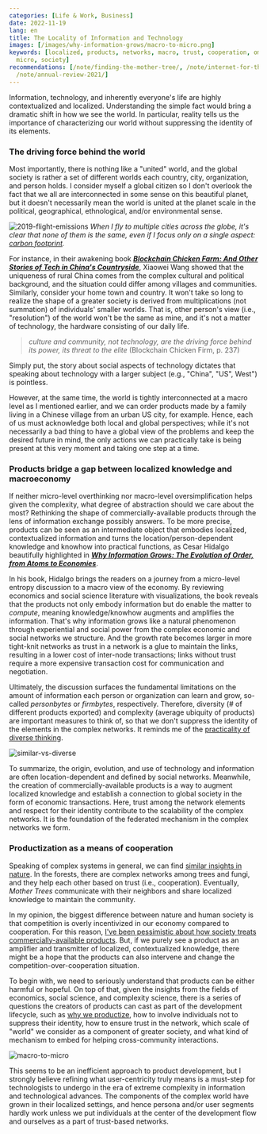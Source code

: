 ```yaml
---
categories: [Life & Work, Business]
date: 2022-11-19
lang: en
title: The Locality of Information and Technology
images: [/images/why-information-grows/macro-to-micro.png]
keywords: [localized, products, networks, macro, trust, cooperation, omplex, knowledge,
  micro, society]
recommendations: [/note/finding-the-mother-tree/, /note/internet-for-the-people/,
  /note/annual-review-2021/]
---
```


Information, technology, and inherently everyone's life are highly contextualized and localized. Understanding the simple fact would bring a dramatic shift in how we see the world. In particular, reality tells us the importance of characterizing our world without suppressing the identity of its elements.

### The driving force behind the world

Most importantly, there is nothing like a "united" world, and the global society is rather a set of different worlds each country, city, organization, and person holds. I consider myself a global citizen so I don't overlook the fact that we all are interconnected in some sense on this beautiful planet, but it doesn't necessarily mean the world is united at the planet scale in the political, geographical, ethnological, and/or environmental sense.

![2019-flight-emissions](/images/flight-emissions/2019.png) *When I fly to multiple cities across the globe, it's clear that none of them is the same, even if I focus only on a single aspect: [carbon footprint](/note/flight-emissions/).*

For instance, in their awakening book [***Blockchain Chicken Farm: And Other Stories of Tech in China's Countryside***](https://amzn.to/3glInMc), Xiaowei Wang showed that the uniqueness of rural China comes from the complex cultural and political background, and the situation could differ among villages and communities. Similarly, consider your home town and country. It won't take so long to realize the shape of a greater society is derived from multiplications (not summation) of individuals' smaller worlds. That is, other person's view (i.e., "resolution") of the world won't be the same as mine, and it's not a matter of technology, the hardware consisting of our daily life.

> *culture and community, not technology, are the driving force behind its power, its threat to the elite* (Blockchain Chicken Firm, p. 237)

Simply put, the story about social aspects of technology dictates that speaking about technology with a larger subject (e.g., "China", "US", West") is pointless.

However, at the same time, the world is tightly interconnected at a macro level as I mentioned earlier, and we can order products made by a family living in a Chinese village from an urban US city, for example. Hence, each of us must acknowledge both local and global perspectives; while it's not necessarily a bad thing to have a global view of the problems and keep the desired future in mind, the only actions we can practically take is being present at this very moment and taking one step at a time.

### Products bridge a gap between localized knowledge and macroeconomy

If neither micro-level overthinking nor macro-level oversimplification helps given the complexity, what degree of abstraction should we care about the most? Rethinking the shape of commercially-available products through the lens of information exchange possibly answers. To be more precise, products can be seen as an intermediate object that embodies localized, contextualized information and turns the location/person-dependent knowledge and knowhow into practical functions, as Cesar Hidalgo beautifully highlighted in ***[Why Information Grows: The Evolution of Order, from Atoms to Economies](https://amzn.to/3OsbRVy)***. 

In his book, Hidalgo brings the readers on a journey from a micro-level entropy discussion to a macro view of the economy. By reviewing economics and social science literature with visualizations, the book reveals that the products not only embody information but do enable the matter to *compute*, meaning knowledge/knowhow augments and amplifies the information. That's why information grows like a natural phenomenon through experiential and social power from the complex economic and social networks we structure. And the growth rate becomes larger in more tight-knit networks as trust in a network is a glue to maintain the links, resulting in a lower cost of inter-node transactions; links without trust require a more expensive transaction cost for communication and negotiation.

Ultimately, the discussion surfaces the fundamental limitations on the amount of information each person or organization can learn and grow, so-called *personbytes* or *firmbytes*, respectively. Therefore, diversity (# of different products exported) and complexity (average ubiquity of products) are important measures to think of, so that we don't suppress the identity of the elements in the complex networks. It reminds me of the [practicality of diverse thinking](/note/the-power-of-diverse-thinking/).

![similar-vs-diverse](/images/the-power-of-diverse-thinking/similar-vs-diverse.png)

To summarize, the origin, evolution, and use of technology and information are often location-dependent and defined by social networks. Meanwhile, the creation of commercially-available products is a way to augment localized knowledge and establish a connection to global society in the form of economic transactions. Here, trust among the network elements and respect for their identity contribute to the scalability of the complex networks. It is the foundation of the federated mechanism in the complex networks we form.

### Productization as a means of cooperation

Speaking of complex systems in general, we can find [similar insights in nature](/note/finding-the-mother-tree/). In the forests, there are complex networks among trees and fungi, and they help each other based on trust (i.e., cooperation). Eventually, *Mother Trees* communicate with their neighbors and share localized knowledge to maintain the community.

In my opinion, the biggest difference between nature and human society is that competition is overly incentivized in our economy compared to cooperation. For this reason, [I've been pessimistic about how society treats commercially-available products](/note/internet-for-the-people/). But, if we purely see a product as an amplifier and transmitter of localized, contextualized knowledge, there might be a hope that the products can also intervene and change the competition-over-cooperation situation.

To begin with, we need to seriously understand that products can be either harmful or hopeful. On top of that, given the insights from the fields of economics, social science, and complexity science, there is a series of questions the creators of products can cast as part of the development lifecycle, such as [why we productize](/note/the-productize-book/), how to involve individuals not to suppress their identity, how to ensure trust in the network, which scale of "world" we consider as a component of greater society, and what kind of mechanism to embed for helping cross-community interactions.

![macro-to-micro](/images/why-information-grows/macro-to-micro.png)

This seems to be an inefficient approach to product development, but I strongly believe refining what user-centricity truly means is a must-step for technologists to undergo in the era of extreme complexity in information and technological advances. The components of the complex world have grown in their localized settings, and hence persona and/or user segments hardly work unless we put individuals at the center of the development flow and ourselves as a part of trust-based networks.
